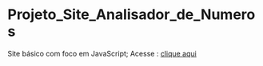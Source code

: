 # Projeto_Site_Analisador_de_Numeros
 Site básico com foco em JavaScript;
 Acesse : [clique aqui](https://cezar-deev.github.io/Projeto_Site_Analisador_de_Numeros/)
